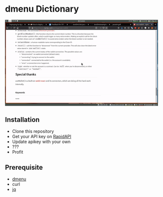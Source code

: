 # dmenu Dictionary

![demo](img/demo.gif)

## Installation
- Clone this repository
- Get your API key on [RapidAPI](https://rapidapi.com/dpventures/api/wordsapi)
- Update apikey with your own
- ???
- Profit


## Prerequisite
- [dmenu](https://tools.suckless.org/dmenu/)
- curl
- [jq](https://stedolan.github.io/jq/) 
